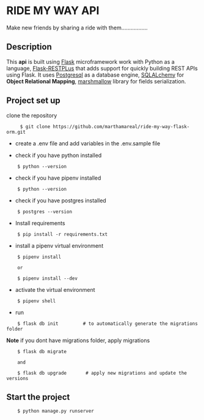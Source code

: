 # RIDE MY WAY API
Make new friends by sharing a ride with them.................

## Description
This **api** is built using [Flask](http://flask.pocoo.org/) microframework work with Python[](https://www.python.org/) as a language, [Flask-RESTPLus](https://flask-restplus.readthedocs.io/en/stable/) that adds support for quickly building REST APIs using Flask. It uses [Postgresql](https://www.postgresql.org/) as a database engine, [SQLALchemy](https://www.sqlalchemy.org/) for **Object Relational Mapping**, [marshmallow](https://marshmallow.readthedocs.io/en/3.0/#) library for fields serialization.

## Project set up

clone the repository
```
     $ git clone https://github.com/marthamareal/ride-my-way-flask-orm.git 
```


- create a .env file and add variables in the .env.sample file

- check if you have python installed 
```
    $ python --version
```

- check if you have pipenv installed 
```
    $ python --version
```    

- check if you have postgres installed 
```
    $ postgres --version
``` 

- Install requirements
```
    $ pip install -r requirements.txt
``` 

- install a pipenv virtual environment
```
    $ pipenv install  
    
    or

    $ pipenv install --dev
``` 

- activate the virtual environment
```
    $ pipenv shell
``` 

- run 
``` 
    $ flask db init         # to automatically generate the migrations folder
```
**Note** if you dont have migrations folder, apply migrations
```
    $ flask db migrate   
    
    and

    $ flask db upgrade       # apply new migrations and update the versions
```

## Start the project
```
    $ python manage.py runserver
```
